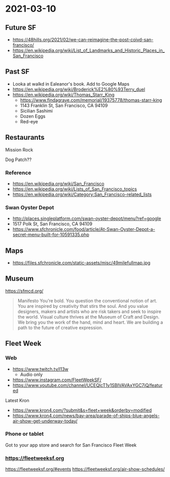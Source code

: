 # 2021-03-10

## Future SF

* https://48hills.org/2021/02/we-can-reimagine-the-post-coivd-san-francisco/
* https://en.wikipedia.org/wiki/List_of_Landmarks_and_Historic_Places_in_San_Francisco


## Past SF

* Looka at walkd in Ealeanor's book. Add to Google Maps
* https://en.wikipedia.org/wiki/Broderick%E2%80%93Terry_duel
* https://en.wikipedia.org/wiki/Thomas_Starr_King
	* https://www.findagrave.com/memorial/19375778/thomas-starr-king
	* 1143 Franklin St, San Francisco, CA 94109
	* Sicilian Sashimi
	* Dozen Eggs
	* Red-eye

## Restaurants

Mission Rock

Dog Patch??

### Reference

* https://en.wikipedia.org/wiki/San_Francisco
* https://en.wikipedia.org/wiki/Lists_of_San_Francisco_topics
* https://en.wikipedia.org/wiki/Category:San_Francisco-related_lists


### Swan Oyster Depot

* http://places.singleplatform.com/swan-oyster-depot/menu?ref=google
* 1517 Polk St, San Francisco, CA 94109
* https://www.sfchronicle.com/food/article/At-Swan-Oyster-Depot-a-secret-menu-built-for-10591335.php


## Maps

* https://files.sfchronicle.com/static-assets/misc/49milefullmap.jpg

## Museum

https://sfmcd.org/
>Manifesto
You’re bold. You question the conventional notion of art. You are inspired by creativity that stirs the soul. And you value designers, makers and artists who are risk takers and seek to inspire the world. Visual culture thrives at the Museum of Craft and Design. We bring you the work of the hand, mind and heart. We are building a path to the future of creative expression.

## Fleet Week

### Web

* https://www.twitch.tv/l13w
  * Audio only
* https://www.instagram.com/FleetWeekSF/
* https://www.youtube.com/channel/UCEQIcT1y1SBIVAVAxYGC7iQ/featured

Latest Kron
* https://www.kron4.com/?submit&s=fleet+week&orderby=modified
* https://www.kron4.com/news/bay-area/parade-of-ships-blue-angels-air-show-get-underway-today/


### Phone or tablet

Got to your app store and search for San Francisco Fleet Week

### https://fleetweeksf.org

https://fleetweeksf.org/#events
https://fleetweeksf.org/air-show-schedules/